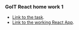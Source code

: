### GoIT React home work 1
* [Link to the task](https://github.com/goitacademy/react-homework/tree/master/homework-01).
* [Link to the working React App](https://imykhailychenko.github.io/goit-react-hw-01-components-singl-page/).